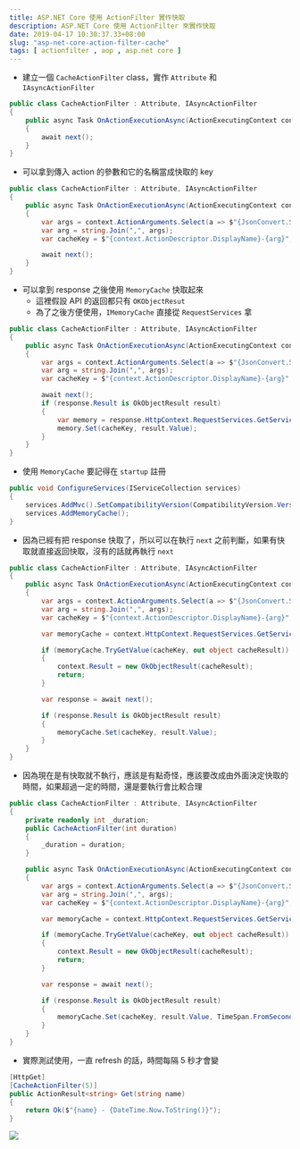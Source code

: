 ```yaml
---
title: ASP.NET Core 使用 ActionFilter 實作快取
description: ASP.NET Core 使用 ActionFilter 來實作快取
date: 2019-04-17 10:30:37.33+08:00
slug: "asp-net-core-action-filter-cache"
tags: [ actionfilter , aop , asp.net core ]
---
```


- 建立一個 `CacheActionFilter` class，實作 `Attribute` 和 `IAsyncActionFilter`

```csharp
public class CacheActionFilter : Attribute, IAsyncActionFilter
{
    public async Task OnActionExecutionAsync(ActionExecutingContext context, ActionExecutionDelegate next)
    {
		await next();
    }
}
```

- 可以拿到傳入 action 的參數和它的名稱當成快取的 key

```csharp
public class CacheActionFilter : Attribute, IAsyncActionFilter
{
    public async Task OnActionExecutionAsync(ActionExecutingContext context, ActionExecutionDelegate next)
    {
		var args = context.ActionArguments.Select(a => $"{JsonConvert.SerializeObject(a.Value)}");
        var arg = string.Join(",", args);
        var cacheKey = $"{context.ActionDescriptor.DisplayName}-{arg}";

		await next();
    }
}
```

- 可以拿到 response 之後使用 `MemoryCache` 快取起來
	- 這裡假設 API 的返回都只有 `OKObjectResut`
	- 為了之後方便使用，`IMemoryCache` 直接從 `RequestServices` 拿

```csharp
public class CacheActionFilter : Attribute, IAsyncActionFilter
{
    public async Task OnActionExecutionAsync(ActionExecutingContext context, ActionExecutionDelegate next)
    {
		var args = context.ActionArguments.Select(a => $"{JsonConvert.SerializeObject(a.Value)}");
        var arg = string.Join(",", args);
        var cacheKey = $"{context.ActionDescriptor.DisplayName}-{arg}";

		await next();
		if (response.Result is OkObjectResult result)
		{
			var memory = response.HttpContext.RequestServices.GetService<IMemoryCache>();
			memory.Set(cacheKey, result.Value);
		}
    }
}
```

- 使用 `MemoryCache` 要記得在 `startup` 註冊

```csharp
public void ConfigureServices(IServiceCollection services)
{
	services.AddMvc().SetCompatibilityVersion(CompatibilityVersion.Version_2_2);
    services.AddMemoryCache();
}
```

- 因為已經有把 response 快取了，所以可以在執行 `next` 之前判斷，如果有快取就直接返回快取，沒有的話就再執行 `next`

```csharp
public class CacheActionFilter : Attribute, IAsyncActionFilter
{
    public async Task OnActionExecutionAsync(ActionExecutingContext context, ActionExecutionDelegate next)
    {
		var args = context.ActionArguments.Select(a => $"{JsonConvert.SerializeObject(a.Value)}");
		var arg = string.Join(",", args);
		var cacheKey = $"{context.ActionDescriptor.DisplayName}-{arg}";

		var memoryCache = context.HttpContext.RequestServices.GetService<IMemoryCache>();

		if (memoryCache.TryGetValue(cacheKey, out object cacheResult))
		{
			context.Result = new OkObjectResult(cacheResult);
			return;
		}

		var response = await next();

		if (response.Result is OkObjectResult result)
		{
			memoryCache.Set(cacheKey, result.Value);
		}
    }
}
```

- 因為現在是有快取就不執行，應該是有點奇怪，應該要改成由外面決定快取的時間，如果超過一定的時間，還是要執行會比較合理

```csharp
public class CacheActionFilter : Attribute, IAsyncActionFilter
{
	private readonly int _duration;
	public CacheActionFilter(int duration)
	{
		_duration = duration;
	}

    public async Task OnActionExecutionAsync(ActionExecutingContext context, ActionExecutionDelegate next)
    {
		var args = context.ActionArguments.Select(a => $"{JsonConvert.SerializeObject(a.Value)}");
		var arg = string.Join(",", args);
		var cacheKey = $"{context.ActionDescriptor.DisplayName}-{arg}";

		var memoryCache = context.HttpContext.RequestServices.GetService<IMemoryCache>();

		if (memoryCache.TryGetValue(cacheKey, out object cacheResult))
		{
			context.Result = new OkObjectResult(cacheResult);
			return;
		}

		var response = await next();

		if (response.Result is OkObjectResult result)
		{
			memoryCache.Set(cacheKey, result.Value, TimeSpan.FromSeconds(_duration));
		}
    }
}
```

- 實際測試使用，一直 refresh 的話，時間每隔 5 秒才會變

```csharp
[HttpGet]
[CacheActionFilter(5)]
public ActionResult<string> Get(string name)
{
    return Ok($"{name} - {DateTime.Now.ToString()}");
}
```

![](/images/404.webp)